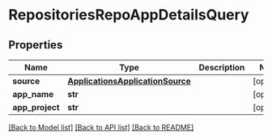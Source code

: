 # RepositoriesRepoAppDetailsQuery

## Properties
Name | Type | Description | Notes
------------ | ------------- | ------------- | -------------
**source** | [**ApplicationsApplicationSource**](ApplicationsApplicationSource.md) |  | [optional] 
**app_name** | **str** |  | [optional] 
**app_project** | **str** |  | [optional] 

[[Back to Model list]](../README.md#documentation-for-models) [[Back to API list]](../README.md#documentation-for-api-endpoints) [[Back to README]](../README.md)

